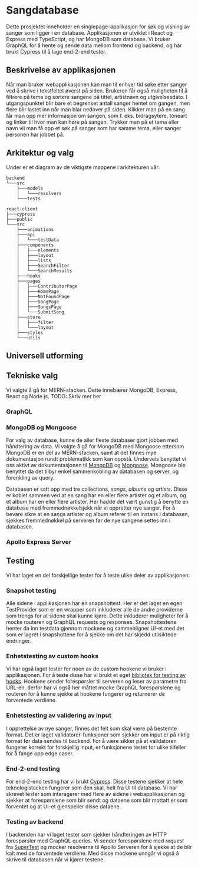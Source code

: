 # Sangdatabase

Dette prosjektet inneholder en singlepage-applikasjon for søk og visning av sanger som ligger i en database. Applikasjonen er utviklet i React og Express med TypeScript, og har MongoDB som database. Vi bruker GraphQL for å hente og sende data mellom frontend og backend, og har brukt Cypress til å lage end-2-end tester.

## Beskrivelse av applikasjonen

Når man bruker webapplikasjonen kan man til enhver tid søke etter sanger ved å skrive i tekstfeltet øverst på siden. Brukeren får også muligheten til å filtrere på tema og sortere sangene på tittel, artistnavn og utgivelsesdato. I utgangspunktet blir bare et begrenset antall sanger hentet om gangen, men flere blir lastet inn når man blar nedover på siden. Klikker man på en sang får man opp mer informasjon om sangen, som f. eks. bidragsytere, toneart og linker til hvor man kan høre på sangen. Trykker man på et tema eller navn vil man få opp et søk på sanger som har samme tema, eller sanger personen har jobbet på.

## Arkitektur og valg

Under er et diagram av de viktigste mappene i arkitekturen vår:

```
backend
└───src
    ├───models
    │   └───resolvers
    └───tests

react-client
├───cypress
├───public
└───src
    ├───animations
    ├───api
    │   └───testData
    ├───components
    │   ├───elements
    │   ├───layout
    │   ├───lists
    │   ├───SearchFilter
    │   └───SearchResults
    ├───hooks
    ├───pages
    │   ├───ContributorPage
    │   ├───HomePage
    │   ├───NotFoundPage
    │   ├───SongPage
    │   ├───SongsPage
    │   └───SubmitSong
    ├───store
    │   ├───filter
    │   └───layout
    ├───styles
    └───utils
```

## Universell utforming

## Tekniske valg

Vi valgte å gå for MERN-stacken. Dette innebærer MongoDB, Express, React og Node.js. TODO: Skriv mer her

### GraphQL

### MongoDB og Mongoose

For valg av database, kunne de aller fleste databaser gjort jobben med håndtering av data. Vi valgte å gå for MongoDB med Mongoose ettersom MongoDB er en del av MERN-stacken, samt at det finnes mye dokumentasjon rundt problematikk som kan oppstå. Underveis benyttet vi oss aktivt av dokumentasjonen til [MongoDB](https://docs.mongodb.com/) og [Mongoose](https://mongoosejs.com/docs/api.html). Mongoose ble benyttet da det tilbyr enkel sammenkobling av databasen og server, og forenkling av query.

Databasen er satt opp med tre collections, _songs_, _albums_ og _artists_. Disse er koblet sammen ved at en sang har en eller flere artister og et album, og et album har en eller flere artister. Her hadde det vært gunstig å benytte en database med fremmednøkkelsjekk når vi oppretter nye sanger. For å bevare sikre at en sangs artister og album referer til en instans i databasen, sjekkes fremmednøkkel på serveren før de nye sangene settes inn i databasen.

### Apollo Express Server

## Testing

Vi har laget en del forskjellige tester for å teste ulike deler av applikasjonen:

### Snapshot testing

Alle sidene i applikasjonen har en snapshottest. Her er det laget en egen TestProvider som er en wrapper som inkluderer alle de andre providerne som trengs for at sidene skal kunne kjøre. Dette inkluderer muligheter for å mocke routeren og GraphQL requests og responses. Snapshottestene henter da inn testdata gjennom mockene og sammenligner UI-et med det som er lagret i snapshottene for å sjekke om det har skjedd utilsiktede endringer.

### Enhetstesting av custom hooks

Vi har også laget tester for noen av de custom hookene vi bruker i applikasjonen. For å teste disse har vi brukt et eget [bibliotek for testing av hooks](https://www.npmjs.com/package/@testing-library/react-hooks). Hookene sender forespørsler til serveren og leser av parametre fra URL-en, derfor har vi også her måttet mocke GraphQL forespørslene og routeren for å kunne sjekke at hookene fungerer og returnerer de forventede verdiene.

### Enhetstesting av validering av input

I opprettelse av nye sanger, finnes det felt som skal være på bestemte format. Det er laget validatorer-funksjoner som sjekker om input er på riktig format før data sendes til backend. For å være sikker på at validatoren fungerer korrekt for forskjellig input, er funksjonene testet for ulike tilfeller for å fange opp edge caser.

### End-2-end testing

For end-2-end testing har vi brukt [Cypress](https://www.cypress.io/). Disse testene sjekker at hele teknologistacken fungerer som den skal, helt fra UI til database. Vi har skrevet tester som interagerer med flere av sidene i webapplikasjonen og sjekker at forespørslene som blir sendt og dataene som blir mottatt er som forventet og at UI-et gjenspeiler disse dataene.

### Testing av backend

I backenden har vi laget tester som sjekker håndteringen av HTTP forespørsler med GraphQL queries. Vi sender forespørslene med _request_ fra [SuperTest](https://www.npmjs.com/package/supertest) og mocker resolverne til Apollo Serveren for å sjekke at de blir kalt med de forventede verdiene. Med disse mockene unngår vi også å skrive til databasen når vi kjører testene.
